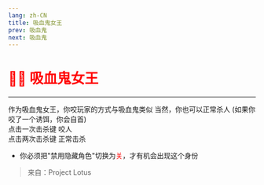 ```yaml
---
lang: zh-CN
title: 吸血鬼女王
prev: 吸血鬼
next: 吸血鬼
---
```


# <font color=red>🧛‍♀️ <b>吸血鬼女王</b></font> <Badge text="Hidden" type="tip" vertical="middle"/>

***

作为吸血鬼女王，你咬玩家的方式与吸血鬼类似 当然，你也可以正常杀人 (如果你咬了一个诱饵，你会自首)<br>
点击一次击杀键 咬人<br>
点击两次击杀键 正常击杀

- 你必须把"禁用隐藏角色"切换为<font color=red>关</font>，才有机会出现这个身份

> 来自：Project Lotus
